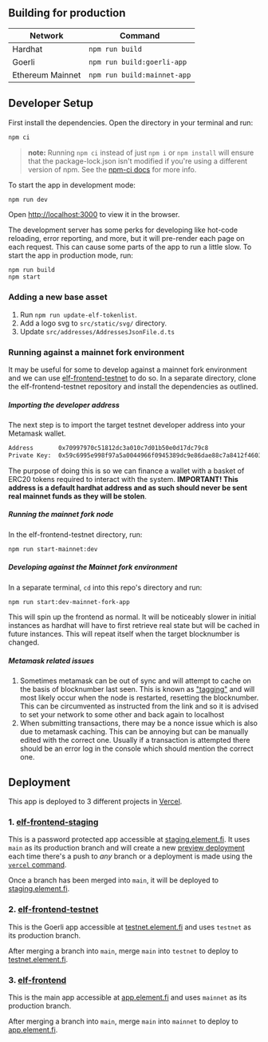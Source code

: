 ## Building for production

| Network          | Command                     |
| ---------------- | --------------------------- |
| Hardhat          | `npm run build`             |
| Goerli           | `npm run build:goerli-app`  |
| Ethereum Mainnet | `npm run build:mainnet-app` |

## Developer Setup

First install the dependencies. Open the directory in your terminal and run:

```bash
npm ci
```

> **note:** Running `npm ci` instead of just `npm i` or `npm install` will ensure that the package-lock.json isn't modified if you're using a different version of npm. See the [npm-ci docs](https://docs.npmjs.com/cli/v8/commands/npm-ci) for more info.

To start the app in development mode:

```bash
npm run dev
```

Open [http://localhost:3000](http://localhost:3000) to view it in the browser.

The development server has some perks for developing like hot-code reloading, error reporting, and more, but it will pre-render each page on each request. This can cause some parts of the app to run a little slow. To start the app in production mode, run:

```
npm run build
npm start
```

### Adding a new base asset

1. Run `npm run update-elf-tokenlist`.
1. Add a logo svg to `src/static/svg/` directory.
1. Update `src/addresses/AddressesJsonFile.d.ts`

### Running against a mainnet fork environment

It may be useful for some to develop against a mainnet fork environment and we can use [elf-frontend-testnet](https://github.com/element-fi/elf-frontend-testnet) to do so. In a separate directory, clone the elf-frontend-testnet repository and install the dependencies as outlined.

##### Importing the developer address

The next step is to import the target testnet developer address into your Metamask wallet.

```bash
Address       0x70997970c51812dc3a010c7d01b50e0d17dc79c8
Private Key:  0x59c6995e998f97a5a0044966f0945389dc9e86dae88c7a8412f4603b6b78690d # <- Import this
```

The purpose of doing this is so we can finance a wallet with a basket of ERC20 tokens required to interact with the system. **IMPORTANT! This address is a default hardhat address and as such should never be sent real mainnet funds as they will be stolen**.

##### Running the mainnet fork node

In the elf-frontend-testnet directory, run:

```bash
npm run start-mainnet:dev
```

##### Developing against the Mainnet fork environment

In a separate terminal, `cd` into this repo's directory and run:

```bash
npm run start:dev-mainnet-fork-app
```

This will spin up the frontend as normal. It will be noticeably slower in initial instances as hardhat will have to first retrieve real state but will be cached in future instances. This will repeat itself when the target blocknumber is changed.

##### Metamask related issues

1. Sometimes metamask can be out of sync and will attempt to cache on the basis of blocknumber last seen. This is known as ["tagging"](https://ethereum.stackexchange.com/questions/109625/received-invalid-block-tag-87-latest-block-number-is-0) and will most likely occur when the node is restarted, resetting the blocknumber. This can be circumvented as instructed from the link and so it is advised to set your network to some other and back again to localhost
2. When submitting transactions, there may be a nonce issue which is also due to metamask caching. This can be annoying but can be manually edited with the correct one. Usually if a transaction is attempted there should be an error log in the console which should mention the correct one.

## Deployment

This app is deployed to 3 different projects in [Vercel](https://vercel.com/element-finance).

### 1. [elf-frontend-staging](https://vercel.com/element-finance/elf-frontend-staging)

This is a password protected app accessible at [staging.element.fi][staging-app-url]. It uses `main` as its production branch and will create a new [preview deployment](https://vercel.com/docs/concepts/deployments/environments#preview) each time there's a push to _any_ branch or a deployment is made using the [`vercel` command](https://vercel.com/docs/concepts/deployments/overview#vercel-cli).

Once a branch has been merged into `main`, it will be deployed to [staging.element.fi][staging-app-url].

### 2. [elf-frontend-testnet](https://vercel.com/element-finance/elf-frontend-testnet)

This is the Goerli app accessible at [testnet.element.fi][testnet-app-url] and uses `testnet` as its production branch.

After merging a branch into `main`, merge `main` into `testnet` to deploy to [testnet.element.fi][testnet-app-url].

### 3. [elf-frontend](https://vercel.com/element-finance/elf-frontend)

This is the main app accessible at [app.element.fi][mainnet-app-url] and uses `mainnet` as its production branch.

After merging a branch into `main`, merge `main` into `mainnet` to deploy to [app.element.fi][mainnet-app-url].

[staging-app-url]: https://staging.element.fi
[testnet-app-url]: https://testnet.element.fi
[mainnet-app-url]: https://app.element.fi
